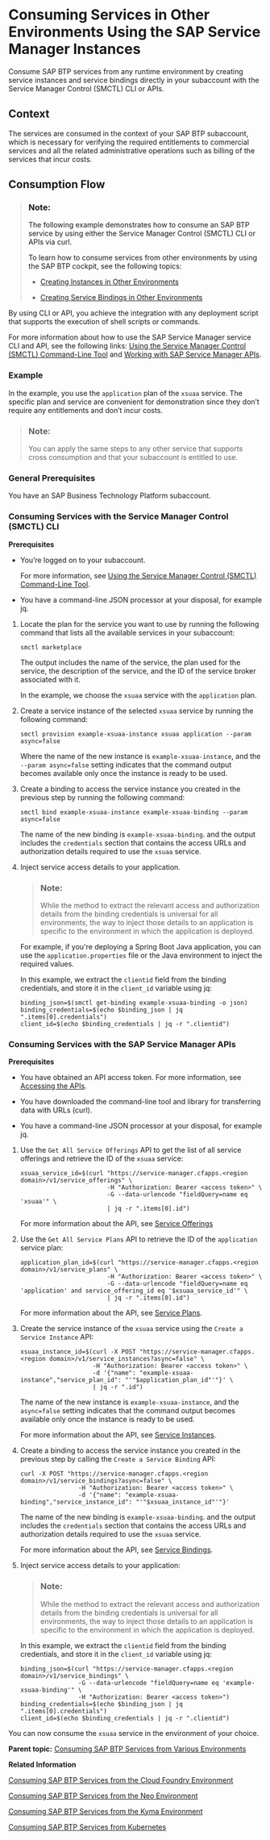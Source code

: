 <!-- loio0714ac254e83492281d95e25548b388c -->

# Consuming Services in Other Environments Using the SAP Service Manager Instances

Consume SAP BTP services from any runtime environment by creating service instances and service bindings directly in your subaccount with the Service Manager Control \(SMCTL\) CLI or APIs.



<a name="loio0714ac254e83492281d95e25548b388c__section_i3l_zmj_gmb"/>

## Context

The services are consumed in the context of your SAP BTP subaccount, which is necessary for verifying the required entitlements to commercial services and all the related administrative operations such as billing of the services that incur costs.



<a name="loio0714ac254e83492281d95e25548b388c__section_uhd_qnj_gmb"/>

## Consumption Flow

> ### Note:  
> The following example demonstrates how to consume an SAP BTP service by using either the Service Manager Control \(SMCTL\) CLI or APIs via curl.
> 
> To learn how to consume services from other environments by using the SAP BTP cockpit, see the following topics:
> 
> -   [Creating Instances in Other Environments](../SAP-Service-Manager/creating-instances-in-other-environments-bf71f6a.md)
> 
> -   [Creating Service Bindings in Other Environments](../SAP-Service-Manager/creating-service-bindings-in-other-environments-55b31ea.md)

By using CLI or API, you achieve the integration with any deployment script that supports the execution of shell scripts or commands.

For more information about how to use the SAP Service Manager service CLI and API, see the following links: [Using the Service Manager Control \(SMCTL\) Command-Line Tool](../SAP-Service-Manager/using-the-service-manager-control-smctl-command-line-tool-0107f3f.md) and [Working with SAP Service Manager APIs](../SAP-Service-Manager/working-with-sap-service-manager-apis-4e19b11.md).



### Example

In the example, you use the `application` plan of the `xsuaa` service. The specific plan and service are convenient for demonstration since they don’t require any entitlements and don’t incur costs.

> ### Note:  
> You can apply the same steps to any other service that supports cross consumption and that your subaccount is entitled to use.



### General Prerequisites

You have an SAP Business Technology Platform subaccount.



### Consuming Services with the Service Manager Control \(SMCTL\) CLI

 **Prerequisites** 

-   You’re logged on to your subaccount.

    For more information, see [Using the Service Manager Control \(SMCTL\) Command-Line Tool](../SAP-Service-Manager/using-the-service-manager-control-smctl-command-line-tool-0107f3f.md).

-   You have a command-line JSON processor at your disposal, for example jq.


1.  Locate the plan for the service you want to use by running the following command that lists all the available services in your subaccount:

    ```
    smctl marketplace
    ```

    The output includes the name of the service, the plan used for the service, the description of the service, and the ID of the service broker associated with it.

    In the example, we choose the `xsuaa` service with the `application` plan.

2.  Create a service instance of the selected `xsuaa` service by running the following command:

    ```
    smctl provision example-xsuaa-instance xsuaa application --param async=false
    ```

    Where the name of the new instance is `example-xsuaa-instance`, and the `--param async=false` setting indicates that the command output becomes available only once the instance is ready to be used.

3.  Create a binding to access the service instance you created in the previous step by running the following command:

    ```
    smctl bind example-xsuaa-instance example-xsuaa-binding --param async=false
    ```

    The name of the new binding is `example-xsuaa-binding`. and the output includes the `credentials` section that contains the access URLs and authorization details required to use the `xsuaa` service.

4.  Inject service access details to your application.

    > ### Note:  
    > While the method to extract the relevant access and authorization details from the binding credentials is universal for all environments, the way to inject those details to an application is specific to the environment in which the application is deployed.

    For example, if you're deploying a Spring Boot Java application, you can use the `application.properties` file or the Java environment to inject the required values.

    In this example, we extract the `clientid` field from the binding credentials, and store it in the `client_id` variable using jq:

    ```
    binding_json=$(smctl get-binding example-xsuaa-binding -o json)              
    binding_credentials=$(echo $binding_json | jq ".items[0].credentials")
    client_id=$(echo $binding_credentials | jq -r ".clientid")
    ```




### Consuming Services with the SAP Service Manager APIs

 **Prerequisites** 

-   You have obtained an API access token. For more information, see [Accessing the APIs](../SAP-Service-Manager/accessing-the-apis-93711c1.md).

-   You have downloaded the command-line tool and library for transferring data with URLs \(curl\).

-   You have a command-line JSON processor at your disposal, for example jq.


1.  Use the `Get All Service Offerings` API to get the list of all service offerings and retrieve the ID of the `xsuaa` service:

    ```
    xsuaa_service_id=$(curl "https://service-manager.cfapps.<region domain>/v1/service_offerings" \
                            -H "Authorization: Bearer <access token>" \
                            -G --data-urlencode "fieldQuery=name eq 'xsuaa'" \
                            | jq -r ".items[0].id")
    ```

    For more information about the API, see [Service Offerings](../SAP-Service-Manager/service-offerings-e43b399.md)

2.  Use the `Get All Service Plans` API to retrieve the ID of the `application` service plan:

    ```
    application_plan_id=$(curl "https://service-manager.cfapps.<region domain>/v1/service_plans" \
                            -H "Authorization: Bearer <access token>" \
                            -G --data-urlencode "fieldQuery=name eq 'application' and service_offering_id eq '$xsuaa_service_id'" \
                            | jq -r ".items[0].id")
    ```

    For more information about the API, see [Service Plans](../SAP-Service-Manager/service-plans-2c37d0c.md).

3.  Create the service instance of the `xsuaa` service using the `Create a Service Instance` API:

    ```
    xsuaa_instance_id=$(curl -X POST "https://service-manager.cfapps.<region domain>/v1/service_instances?async=false" \
                        -H "Authorization: Bearer <access token>" \
                        -d '{"name": "example-xsuaa-instance","service_plan_id": "'"$application_plan_id"'"}' \
                        | jq -r ".id")
    ```

    The name of the new instance is `example-xsuaa-instance`, and the `async=false` setting indicates that the command output becomes available only once the instance is ready to be used.

    For more information about the API, see [Service Instances](../SAP-Service-Manager/service-instances-9981887.md).

4.  Create a binding to access the service instance you created in the previous step by calling the `Create a Service Binding` API:

    ```
    curl -X POST "https://service-manager.cfapps.<region domain>/v1/service_bindings?async=false" \
                    -H "Authorization: Bearer <access token>" \
                    -d '{"name": "example-xsuaa-binding","service_instance_id": "'"$xsuaa_instance_id"'"}'
    ```

    The name of the new binding is `example-xsuaa-binding`. and the output includes the `credentials` section that contains the access URLs and authorization details required to use the `xsuaa` service.

    For more information about the API, see [Service Bindings](../SAP-Service-Manager/service-bindings-392eb36.md).

5.  Inject service access details to your application:

    > ### Note:  
    > While the method to extract the relevant access and authorization details from the binding credentials is universal for all environments, the way to inject those details to an application is specific to the environment in which the application is deployed.

    In this example, we extract the `clientid` field from the binding credentials, and store it in the `client_id` variable using jq:

    ```
    binding_json=$(curl "https://service-manager.cfapps.<region domain>/v1/service_bindings" \
                    -G --data-urlencode "fieldQuery=name eq 'example-xsuaa-binding'" \
                    -H "Authorization: Bearer <access token>")
    binding_credentials=$(echo $binding_json | jq ".items[0].credentials")
    client_id=$(echo $binding_credentials | jq -r ".clientid")
    ```


You can now consume the `xsuaa` service in the environment of your choice.

**Parent topic:** [Consuming SAP BTP Services from Various Environments](consuming-sap-btp-services-from-various-aa2ba14.md "Learn more about how to consume SAP BTP services from various runtime environments.")

**Related Information**  


[Consuming SAP BTP Services from the Cloud Foundry Environment](consuming-sap-btp-services-from-the-clou-9a3d669.md "SAP BTP, Cloud Foundry environment is an open Platform-as-a-Service (PaaS) targeted at microservice development and orchestration.")

[Consuming SAP BTP Services from the Neo Environment](consuming-sap-btp-services-from-the-neo-7cbbbee.md "SAP BTP, Neo environment is an enterprise platform-as-a-service (enterprise PaaS) that provides comprehensive application development services and capabilities, which lets you build, extend, and integrate business applications in the cloud.")

[Consuming SAP BTP Services from the Kyma Environment](consuming-sap-btp-services-from-the-kyma-20a8360.md "SAP BTP Kyma environment is a fully managed Kubernetes-based environment that allows you to consume external services and use their functionality to build and deploy your own applications.")

[Consuming SAP BTP Services from Kubernetes](consuming-sap-btp-services-from-kubernet-ba4fd1f.md "Kubernetes, also known as K8s, is an open-source environment for automating deployment, scaling, and management of containerized applications. In the following sections, you'll learn how to consume SAP BTP services from Kubernetes.")


